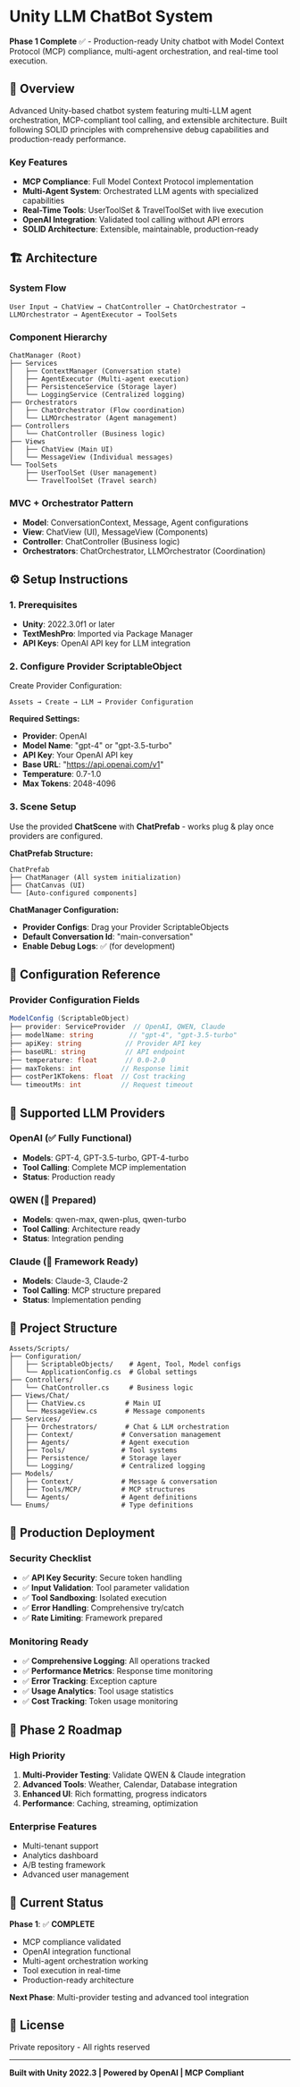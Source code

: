 # Unity LLM ChatBot System

**Phase 1 Complete** ✅ - Production-ready Unity chatbot with Model Context Protocol (MCP) compliance, multi-agent orchestration, and real-time tool execution.

## 🎯 Overview

Advanced Unity-based chatbot system featuring multi-LLM agent orchestration, MCP-compliant tool calling, and extensible architecture. Built following SOLID principles with comprehensive debug capabilities and production-ready performance.

### Key Features
- **MCP Compliance**: Full Model Context Protocol implementation
- **Multi-Agent System**: Orchestrated LLM agents with specialized capabilities  
- **Real-Time Tools**: UserToolSet & TravelToolSet with live execution
- **OpenAI Integration**: Validated tool calling without API errors
- **SOLID Architecture**: Extensible, maintainable, production-ready

## 🏗️ Architecture

### System Flow
```
User Input → ChatView → ChatController → ChatOrchestrator → LLMOrchestrator → AgentExecutor → ToolSets
```

### Component Hierarchy
```
ChatManager (Root)
├── Services
│   ├── ContextManager (Conversation state)
│   ├── AgentExecutor (Multi-agent execution)
│   ├── PersistenceService (Storage layer)
│   └── LoggingService (Centralized logging)
├── Orchestrators  
│   ├── ChatOrchestrator (Flow coordination)
│   └── LLMOrchestrator (Agent management)
├── Controllers
│   └── ChatController (Business logic)
├── Views
│   ├── ChatView (Main UI)
│   └── MessageView (Individual messages)
└── ToolSets
    ├── UserToolSet (User management)
    └── TravelToolSet (Travel search)
```

### MVC + Orchestrator Pattern
- **Model**: ConversationContext, Message, Agent configurations
- **View**: ChatView (UI), MessageView (Components)  
- **Controller**: ChatController (Business logic)
- **Orchestrators**: ChatOrchestrator, LLMOrchestrator (Coordination)

## ⚙️ Setup Instructions

### 1. Prerequisites
- **Unity**: 2022.3.0f1 or later
- **TextMeshPro**: Imported via Package Manager
- **API Keys**: OpenAI API key for LLM integration

### 2. Configure Provider ScriptableObject

Create Provider Configuration:
```
Assets → Create → LLM → Provider Configuration
```

**Required Settings:**
- **Provider**: OpenAI
- **Model Name**: "gpt-4" or "gpt-3.5-turbo"  
- **API Key**: Your OpenAI API key
- **Base URL**: "https://api.openai.com/v1"
- **Temperature**: 0.7-1.0
- **Max Tokens**: 2048-4096

### 3. Scene Setup

Use the provided **ChatScene** with **ChatPrefab** - works plug & play once providers are configured.

**ChatPrefab Structure:**
```
ChatPrefab
├── ChatManager (All system initialization)
├── ChatCanvas (UI)
└── [Auto-configured components]
```

**ChatManager Configuration:**
- **Provider Configs**: Drag your Provider ScriptableObjects
- **Default Conversation Id**: "main-conversation"
- **Enable Debug Logs**: ✅ (for development)

## 🔧 Configuration Reference

### Provider Configuration Fields
```csharp
ModelConfig (ScriptableObject)  
├── provider: ServiceProvider  // OpenAI, QWEN, Claude
├── modelName: string         // "gpt-4", "gpt-3.5-turbo"
├── apiKey: string           // Provider API key
├── baseURL: string          // API endpoint
├── temperature: float       // 0.0-2.0
├── maxTokens: int          // Response limit
├── costPer1KTokens: float  // Cost tracking
└── timeoutMs: int          // Request timeout
```

## 🔌 Supported LLM Providers

### OpenAI (✅ Fully Functional)
- **Models**: GPT-4, GPT-3.5-turbo, GPT-4-turbo
- **Tool Calling**: Complete MCP implementation
- **Status**: Production ready

### QWEN (🔄 Prepared)
- **Models**: qwen-max, qwen-plus, qwen-turbo
- **Tool Calling**: Architecture ready
- **Status**: Integration pending

### Claude (🔄 Framework Ready)
- **Models**: Claude-3, Claude-2
- **Tool Calling**: MCP structure prepared  
- **Status**: Implementation pending

## 📁 Project Structure

```
Assets/Scripts/
├── Configuration/
│   ├── ScriptableObjects/    # Agent, Tool, Model configs
│   └── ApplicationConfig.cs  # Global settings
├── Controllers/
│   └── ChatController.cs     # Business logic
├── Views/Chat/
│   ├── ChatView.cs          # Main UI
│   └── MessageView.cs       # Message components
├── Services/
│   ├── Orchestrators/       # Chat & LLM orchestration
│   ├── Context/            # Conversation management
│   ├── Agents/             # Agent execution
│   ├── Tools/              # Tool systems
│   ├── Persistence/        # Storage layer
│   └── Logging/            # Centralized logging
├── Models/
│   ├── Context/            # Message & conversation
│   ├── Tools/MCP/          # MCP structures
│   └── Agents/             # Agent definitions
└── Enums/                  # Type definitions
```

## 🚀 Production Deployment

### Security Checklist
- ✅ **API Key Security**: Secure token handling
- ✅ **Input Validation**: Tool parameter validation  
- ✅ **Tool Sandboxing**: Isolated execution
- ✅ **Error Handling**: Comprehensive try/catch
- ✅ **Rate Limiting**: Framework prepared

### Monitoring Ready
- ✅ **Comprehensive Logging**: All operations tracked
- ✅ **Performance Metrics**: Response time monitoring
- ✅ **Error Tracking**: Exception capture
- ✅ **Usage Analytics**: Tool usage statistics
- ✅ **Cost Tracking**: Token usage monitoring

## 🔮 Phase 2 Roadmap

### High Priority
1. **Multi-Provider Testing**: Validate QWEN & Claude integration
2. **Advanced Tools**: Weather, Calendar, Database integration
3. **Enhanced UI**: Rich formatting, progress indicators
4. **Performance**: Caching, streaming, optimization

### Enterprise Features
- Multi-tenant support
- Analytics dashboard  
- A/B testing framework
- Advanced user management

## 📝 Current Status

**Phase 1**: ✅ **COMPLETE**
- MCP compliance validated
- OpenAI integration functional
- Multi-agent orchestration working
- Tool execution in real-time
- Production-ready architecture

**Next Phase**: Multi-provider testing and advanced tool integration

## 📄 License

Private repository - All rights reserved

---

**Built with Unity 2022.3 | Powered by OpenAI | MCP Compliant**
